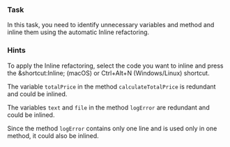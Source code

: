 ### Task

In this task, you need to identify unnecessary variables and method and inline them using the automatic Inline
refactoring.

### Hints

<div class="hint" title="Shortcut for Inline refactoring">
To apply the Inline refactoring, select the code you want to inline and press the &shortcut:Inline; (macOS) or 
Ctrl+Alt+N (Windows/Linux) shortcut. 
</div>

<div class="hint" title="Refactoring hint">

The variable `totalPrice` in the method `calculateTotalPrice` is redundant and could be inlined.

The variables `text` and `file` in the method `logError` are redundant and could be inlined.

Since the method `logError` contains only one line and is used only in one method, it could also be inlined.

</div>

